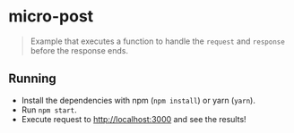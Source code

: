 # micro-post
> Example that executes a function to handle the `request` and `response` before the response ends.


## Running

* Install the dependencies with npm (`npm install`) or yarn (`yarn`).
* Run `npm start`.
* Execute request to [http://localhost:3000](http://localhost:3000) and see the results!